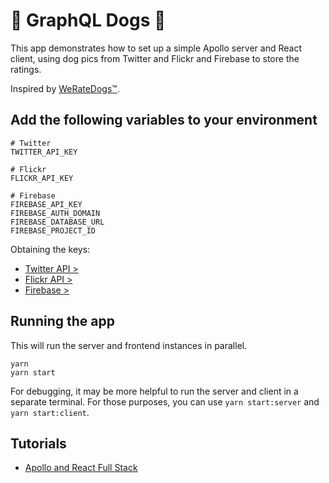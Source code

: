 # 🐶 GraphQL Dogs 💩

This app demonstrates how to set up a simple Apollo server and React client, using dog pics from Twitter and Flickr and Firebase to store the ratings.

Inspired by [WeRateDogs™](https://twitter.com/dog_rates).

## Add the following variables to your environment

```
# Twitter
TWITTER_API_KEY

# Flickr
FLICKR_API_KEY

# Firebase
FIREBASE_API_KEY
FIREBASE_AUTH_DOMAIN
FIREBASE_DATABASE_URL
FIREBASE_PROJECT_ID
```

Obtaining the keys:

- [Twitter API >](https://apps.twitter.com/)
- [Flickr API >](https://www.flickr.com/services/api/misc.api_keys.html)
- [Firebase >](https://firebase.google.com/)

## Running the app

This will run the server and frontend instances in parallel.

```
yarn
yarn start
```

For debugging, it may be more helpful to run the server and client in a separate
terminal. For those purposes, you can use `yarn start:server` and `yarn start:client`.

## Tutorials
- [Apollo and React Full Stack](https://dev-blog.apollodata.com/full-stack-react-graphql-tutorial-582ac8d24e3b)
